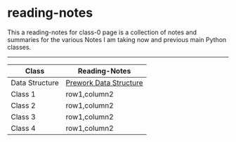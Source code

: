 # reading-notes

This a reading-notes for class-0 page is a collection of notes and summaries for the various Notes I am taking now and previous main Python classes.
**************
|Class |Reading-Notes|
|---------|--------|
|Data Structure |[ Prework Data Structure](/Data-Structure.docx)|
|Class 1|row1,column2|
|Class 2|row1,column2|
|Class 3|row1,column2|
|Class 4|row1,column2|